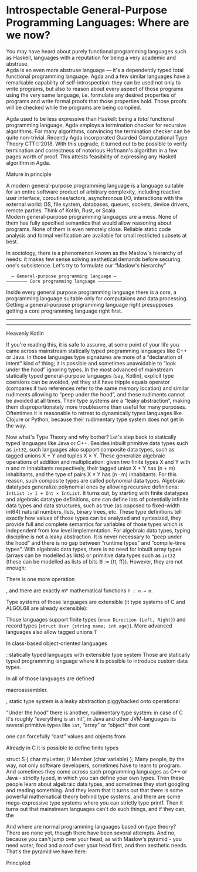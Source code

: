 Introspectable General-Purpose Programming Languages: Where are we now?
=======================================================================

You may have heard about purely functional programming languages such as Haskell, languages with a reputation for being a very academic and abstruse.  
Agda is an even more abstruse language — it's a dependently typed total functional programming language. Agda and a few similar languages have a remarkable capability of self-introspection: they can be used not only to write programs, but also to reason about every aspect of those programs using the very same language, i.e. formulate any desired properties of programs and write formal proofs that those properties hold. Those proofs will be checked while the programs are being compiled.

Agda used to be less expressive than Haskell: being a _total_ functional programming language, Agda employs a termination checker for recursive algorithms. For many algorithms, convincing the termination checker can be quite non-trivial. Recently Agda incorporated Guarded Computational Type Theory CTT⏲'2018. With this upgrade, it turned out to be possible to verify termination and correctness of notorious Hofmann's algorithm in a few pages worth of proof. This attests feasibility of expressing any Haskell algorithm in Agda. 


Mature in principle


A modern general-purpose programming language is a language suitable for an entire software product of arbitrary complexity, including reactive user interface, coroutines/actors, asynchronous I/O, interactions with the external world: OS, file system, databases, queues, sockets, device drivers, remote parties. Think of Kotlin, Rust, or Scala.  
Modern general-purpose programming languages are a mess. None of them has fully specified semantics that would allow reasoning about programs. None of them is even remotely close.
Reliable static code analysis and formal verification are available for small restricted subsets at best.

In sociology, there is a phenomenon known as the Maslow's hierarchy of needs: it makes few sense solving aesthetical demands before securing one's subsistence.
Let's try to formulate our “Maslow's hierarchy”

```
  – General-purpose programming language –
–––––––– Core programming language –––––––––
```

Inside every general purpose programming language there is a core, a programming language suitable only for computaions and data processing.
Getting a general-purpose programming language right presupposes getting a core programming language right first.

* * *


* * *



Heavenly Kotlin



If you're reading this, it is safe to assume, at some point of your life you came across mainstream statically typed programming languages like C++ or Java.
In those languages type signatures are more of a “declaration of intent” kind of thing; it is possible and sometimes unavoidable to “look under the hood”
ignoring types. In the most advanced of mainstream statically typed general-purpose languages (say, Kotlin), explicit type coersions can be avoided, yet
they still have tripple equals operator (compares if two references refer to the same memory location) and similar rudiments allowing to “peep under the hood”,
and these rudiments cannot be avoided at all times. Their type systems are a “leaky abstraction”, making them disproportionately more troublesome than useful
for many purposes. Oftentimes it is reasonable to retreat to dynamically types languages like Clojure or Python, because their rudimentary type system does
not get in the way.

Now what's Type Theory and why bother?
Let's step back to statically typed languages like Java or C++.
Besides inbuilt primitive data types such as `int32`, such languages also support composite data types, such as tagged unions  X + Y and tuples X × Y.
These generalize algebraic operations of addition and multiplication: given two finite types X and Y with n and m inhabitants respectively,
their tagged union X + Y has (n + m) inhabitants, and the type of pairs X × Y has (n · m) inhabitants. For this reason, such composite types are called
polynomial data types. Algebraic datatypes generalize polynomial ones by allowing recursive definitions: `IntList := 𝟙 + Int × IntList`. It turns out,
by starting with finite datatypes and algebraic datatype definitions, one can define lots of potentially infinite data types and data structures, such
as true (as opposed to fixed-width int64) natural numbers, lists, binary trees, etc. These type definitions tell exactly how values of those types can be
analysed and syntesized, they provide full and complete semantics for variables of those types which is independent from low level implementation.
For algebraic data types, typing discipline is not a leaky abstraction. It is never necessary to “peep under the hood” and there is no gap between
“runtime types” and “compile-time types”. With algebraic data types, there is no need for inbuilt array types (arrays can be modelled as lists) or
primitive data types such as `int32` (these can be modelled as lists of bits 𝔹 := {tt, ff}). However, they are not enough: 

There is one more operation



, and
there are exactly mⁿ mathematical functions `f : n → m`.


Type systems of those languages are extensible
(it type systems of C and ALGOL68 are already extensible): 

Those languages support finite types (`enum Direction {Left, Right}`) and record types (`struct User {string name; int age}`). More advanced languages also allow tagged unions `T `


In class-based object-oriented languages 

: statically typed languages with extensible type system Those are statically typed programming language where it is possible to introduce custom data types. 

In all of those languages are defined

macroassembler.

, static type system is a leaky abstraction piggybacked onto operational 



“Under the hood” there is another, rudimentary type system: in case of C it's roughly “everything is an int”, in Java and other JVM-languages its several primitive types like `int`, “array” or “object” that cont

one can forcefully “cast” values and objects from 

Already in C it is possible to define finite types 

struct S {
  char myLetter;       // Member (char variable)
};
Many people, by the way, not only software developers, sometimes have to learn to program. And sometimes they come across such programming languages as C++ or Java - strictly typed, in which you can define your own types. Then these people learn about algebraic data types, and sometimes they start googling and reading something. And they learn that it turns out that there is some powerful mathematical theory behind type systems, and there are some mega-expressive type systems where you can strictly type printf.
Then it turns out that mainstream languages can't do such things, and if they can, the 


And where are normal programming languages based on type theory? There are none yet, though there have been several attempts. And no, because you can't jump over your head, as with Maslow's pyramid - you need water, food and a roof over your head first, and then aesthetic needs. That's the pyramid we have here:



Principled
